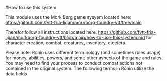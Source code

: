 #How to use this system

This module uses the Mork Borg game sysyem located here: https://github.com/fvtt-fria-ligan/morkborg-foundry-vtt/tree/main

Therefor follow all instructions located here: https://github.com/fvtt-fria-ligan/morkborg-foundry-vtt/blob/main/how-to-use-this-system.md for character creation, combat, creatures, inventory, etcetera. 

Please note: Ronin uses different terminology (and sometimes rules usage) for money, abilities, powers, and some other aspects of the game and rules.
  You may need to find your process to conduct combat actions not contained in the original system.
  The following terms in Rōnin utilize the data fields 
